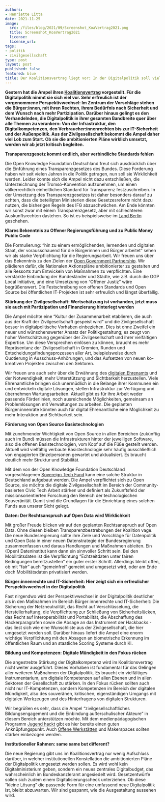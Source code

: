 ```yaml
---
authors:
- Henriette Litta
date: 2021-11-25
image:
  src: /files/blog/2021/09/Screenshot_KoaVertrag2021.png
  title: Screenshot_KoaVertrag2021
  license: 
  license_url: 
tags:
- politik
- zivilgesellschaft
type: post
layout: post
published: false
featured: blue
title: Der Koalitionsvertrag liegt vor: In der Digitalpolitik soll vieles anders werden. Gut so. Aber bitte auch liefern.
---
```


**Gestern hat die Ampel ihren [Koalitionsvertrag](https://fragdenstaat.de/dokumente/142083-koalitionsvertrag-2021-2025/#page-1) vorgestellt. Für die Digitalpolitik nimmt sie sich viel vor. Sehr erfreulich ist der vorgenommene Perspektivwechsel: Im Zentrum der Vorschläge stehen die Bürger:innen, mit ihren Rechten, ihrem Bedürfnis nach Sicherheit und dem Wunsch nach mehr Partizipation. Darüber hinaus gelingt es den Verhandelnden, die Digitalpolitik in ihrer gesamten Bandbreite quer über alle Themen zu verankern: Von der Infrastruktur, den Digitalkompetenzen, den Verbraucher:innenrechten bis zur IT-Sicherheit und der Außenpolitik. Aus der Zivilgesellschaft bekommt die Ampel daher viel Lob zum Start. Ob sie die ambitionierten Pläne wirklich umsetzt, werden wir ab jetzt kritisch begleiten.**

**Transparenzgesetz kommt endlich, aber verbindliche Standards fehlen**

Die Open Knowledge Foundation Deutschland freut sich ausdrücklich über die Einführung eines Transparenzgesetzes des Bundes. Diese Forderung haben wir seit vielen Jahren in die Politik getragen, nun soll sie Wirklichkeit werden. Leider konnte sich die Ampel nicht dazu entschließen, die Unterzeichnung der Tromsö-Konvention aufzunehmen, um einen völkerrechtlich einheitlichen Standard für Transparenz festzuschreiben. In der Umsetzung des Transparenzgesetzes ist daher besonders darauf zu achten, dass die beteiligten Ministerien diese Gesetzesreform nicht dazu nutzen, die bisherigen Regeln des IFG abzuschwächen. Am Ende könnten wir sonst zwar mit einem Transparenzgesetz, aber mit schlechteren Auskunftsrechten dastehen. So ist es beispielsweise im [Land Berlin](https://fragdenstaat.de/blog/2021/03/02/ruckschritt-entwurf-fur-berliner-transparenzgesetz-verschlechtert-informationsfriheit/) geschehen.

**Klares Bekenntnis zu Offener Regierungsführung und zu Public Money Public Code**

Die Formulierung: “hin zu einem ermöglichenden, lernenden und digitalen Staat, der vorausschauend für die Bürgerinnen und Bürger arbeitet” sehen wir als starke Verpflichtung für die Regierungsarbeit. Wir freuen uns über das Bekenntnis zu den Zielen der [Open Government Partnership](https://opengovpartnership.de/). Wir plädieren dafür, die Nationalen Aktionspläne ambitionierter zu gestalten und alle Ressorts zum Entwickeln von Maßnahmen zu verpflichten. Eine verstärkte Einbindung der Bundesländer und Städte, wie z.B. durch die OGP Local Initiative, und eine Umsetzung von “Offener Justiz” wäre begrüßenswert. Die Festschreibung von offenen Standards und Open Source bei öffentlichen IT-Projekten ist sehr erfreulich und längst überfällig.

**Stärkung der Zivilgesellschaft: Wertschätzung ist vorhanden, jetzt muss sie auch mit Partizipation und Finanzierung hinterlegt werden**

Die Ampel möchte eine “Kultur der Zusammenarbeit etablieren, die auch aus der Kraft der Zivilgesellschaft gespeist wird” und die Zivilgesellschaft besser in digitalpolitische Vorhaben einbeziehen. Dies ist ohne Zweifel ein neuer und wünschenswerter Ansatz der Politikgestaltung; es zeugt von hoher Wertschätzung gegenüber der Zivilgesellschaft und ihrer vielfältigen Expertise. Um diese Versprechen einlösen zu können, braucht es mehr Repräsentanz der Zivilgesellschaft in Gremien, Runden und Entscheidungsfindungsprozessen aller Art, beispielsweise durch Quotierung in Ausschuss-Anhörungen, und das Aufsetzen von neuen ko-kreativen Projekten zwischen den Sektoren.

Wir freuen uns auch sehr über die Erwähnung des [digitalen Ehrenamts](https://okfn.de/blog/2021/04/digitales-ehrenamt-gemeinwohl/) und der Notwendigkeit, mehr Unterstützung und Sichtbarkeit herzustellen. Viele Ehrenamtliche bringen sich unermüdlich in die Belange ihrer Kommunen ein und entwickeln digitale Lösungen, stellen Infrastruktur zur Verfügung und übernehmen Wartungsarbeiten. Aktuell gibt es für ihre Arbeit weder passende Förderlinien, noch ausreichende Möglichkeiten, gemeinsam an Problemlösungen mit Verwaltungen zu arbeiten. Die geplanten Bürger:innenräte könnten auch für digital Ehrenamtliche eine Möglichkeit zu mehr Interaktion und Sichtbarkeit sein.  

**Förderung von Open Source Basistechnologien**

Mit zunehmender Wichtigkeit von Open Source in allen Bereichen (zukünftig auch im Bund) müssen die Infrastrukturen hinter der jeweiligen Software, also die offenen Basistechnologien, vom Kopf auf die Füße gestellt werden. Aktuell wird vielfältig verbaute Basistechnologie sehr häufig ausschließlich von engagierten Einzelpersonen gewartet und aktualisiert. Es braucht deutlich mehr Struktur und Stabilität. 

Mit dem von der Open Knowledge Foundation Deutschland vorgeschlagenen [Sovereign Tech Fund](https://sovereigntechfund.de/) kann eine solche Struktur in Deutschland aufgebaut werden. Die Ampel verpflichtet sich zu Open Source, sie möchte die digitale Zivilgesellschaft im Bereich der Community-basierten Civic Tech Arbeit stärken und definiert als Zukunftsfeld der missionsorientierten Forschung den Bereich der technologischen Souveränität. Damit sind die Grundlagen für die Einrichtung eines solchen Funds aus unserer Sicht gelegt.

**Daten: Der Rechtsanspruch auf Open Data wird Wirklichkeit**

Mit großer Freude blicken wir auf den geplanten Rechtsanspruch auf Open Data. Ohne diesen bleiben Transparenzbestrebungen der Koalition vage. Die neue Bundesregierung sollte ihre Ziele und Vorschläge für Datenpolitik und Open Data in einer neuen Datenstrategie der Bundesregierung zusammenfassen und daraus Handlungen und Maßnahmen ableiten. Ein (Open) Dateninstitut kann dann ein sinnvoller Schritt sein. Bei den Mobilitätsdaten ist die Verpflichtung “Echtzeitdaten unter fairen Bedingungen bereitzustellen” ein guter erster Schritt. Allerdings bleibt offen, ob mit “fair” auch “gemeinfrei” gemeint und umgesetzt wird, oder am Ende doch Mobilitätsdaten privatisiert werden.

**Bürger:innenrechte und IT-Sicherheit: Hier zeigt sich ein erfreulicher Perspektivwechsel in der Digitalpolitik**

Fast nirgendwo wird der Perspektivwechsel in der Digitalpolitik deutlicher als in den Maßnahmen im Bereich Bürger:innenrechte und IT-Sicherheit: Die Sicherung der Netzneutralität, das Recht auf Verschlüsselung, die Herstellerhaftung, die Verpflichtung zur Schließung von Sicherheitslücken, das Recht auf Interoperabilität und Portabilität, die Abschaffung des Hackerparagrafen sowie die Absage an das Instrument der Hackbacks - das liest sich wie eine Wunschliste aus der Zivilgesellschaft, die hier umgesetzt werden soll. Darüber hinaus liefert die Ampel eine enorm wichtige Verpflichtung mit den Absagen an biometrische Erkennung im öffentlichen Raum und an staatliche Scoring Systeme durch KI.   

**Bildung und Kompetenzen: Digitale Mündigkeit in den Fokus rücken**

Die angestrebte Stärkung der Digitalkompetenz wird im Koalitionsvertrag nicht weiter ausgeführt. Dieses Vorhaben ist fundamental für das Gelingen aller weiteren Maßnahmen der Digitalpolitik. Es braucht ein vielfältiges Instrumentarium, um digitale Kompetenzen auf allen Ebenen und in allen Sektoren der Gesellschaft zu stärken. In den Fokus rücken sollten auch nicht nur IT-Kompetenzen, sondern Kompetenzen im Bereich der digitalen Mündigkeit, also des souveränen, kritischen, eigenständigen Umgangs mit digitalen Werkzeugen und des Hinterfragens von digitalen Strukturen. 

Wir begrüßen es sehr, dass die Ampel “zivilgesellschaftliches Bildungsengagement und die Einbindung außerschulischer Akteure” in diesem Bereich unterstützen möchte. Mit dem medienpädagogischen Programm [Jugend hackt](https://jugendhackt.org/) gibt es hier bereits einen guten Anknüpfungspunkt. Auch [Offene Werkstätten](https://www.offene-werkstaetten.org/) und Makerspaces sollten stärker einbezogen werden. 

**Institutioneller Rahmen: same same but different?**

Die neue Regierung gibt uns im Koalitionsvertrag nur wenig Aufschluss darüber, in welcher institutionellen Konstellation die ambitionierten Pläne der Digitalpolitik umgesetzt werden sollen. Es wird wohl kein Digitalministerium geben, sondern ein neues zentrales Digitalbudget, das wahrscheinlich im Bundeskanzleramt angesiedelt wird. Gesetzentwürfe sollen sich zudem einem Digitalisierungscheck unterziehen. Ob diese “kleine Lösung” die passende Form für eine umfassend neue Digitalpolitik ist, bleibt abzuwarten. Wir sind gespannt, wie die Ausgestaltung aussehen wird. 
